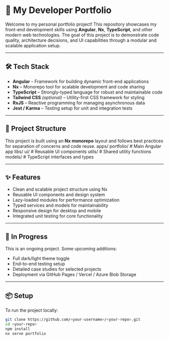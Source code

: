 # 🚀 My Developer Portfolio

Welcome to my personal portfolio project! This repository showcases my front-end development skills using **Angular**, **Nx**, **TypeScript**, and other modern web technologies. The goal of this project is to demonstrate code quality, architecture decisions, and UI capabilities through a modular and scalable application setup.

---

## 🛠️ Tech Stack

- **Angular** – Framework for building dynamic front-end applications
- **Nx** – Monorepo tool for scalable development and code sharing
- **TypeScript** – Strongly-typed language for robust and maintainable code
- **Tailwind CSS** _(optional)_ – Utility-first CSS framework for styling
- **RxJS** – Reactive programming for managing asynchronous data
- **Jest / Karma** – Testing setup for unit and integration tests

---

## 📁 Project Structure

This project is built using an **Nx monorepo** layout and follows best practices for separation of concerns and code reuse.
apps/
  portfolio/           # Main Angular app
libs/
  ui/                  # Reusable UI components
  utils/               # Shared utility functions
  models/              # TypeScript interfaces and types

---

## ✨ Features

- Clean and scalable project structure using Nx
- Reusable UI components and design system
- Lazy-loaded modules for performance optimization
- Typed services and models for maintainability
- Responsive design for desktop and mobile
- Integrated unit testing for core functionality

---

## 🚧 In Progress

This is an ongoing project. Some upcoming additions:

- Full dark/light theme toggle
- End-to-end testing setup
- Detailed case studies for selected projects
- Deployment via GitHub Pages / Vercel / Azure Blob Storage

---

## 📦 Setup

To run the project locally:

```bash
git clone https://github.com/<your-username>/<your-repo>.git
cd <your-repo>
npm install
nx serve portfolio
```
